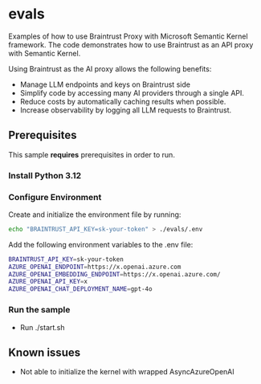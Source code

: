# evals

Examples of how to use Braintrust Proxy with Microsoft Semantic Kernel framework.
The code demonstrates how to use Braintrust as an API proxy with Semantic Kernel.

Using Braintrust as the AI proxy allows the following benefits:
- Manage LLM endpoints and keys on Braintrust side
- Simplify code by accessing many AI providers through a single API.
- Reduce costs by automatically caching results when possible. 
- Increase observability by logging all LLM requests to Braintrust.

## Prerequisites

This sample **requires** prerequisites in order to run.

### Install Python 3.12

### Configure Environment

Create and initialize the environment file by running:

```bash
echo "BRAINTRUST_API_KEY=sk-your-token" > ./evals/.env
```

Add the following environment variables to the .env file:
```bash
BRAINTRUST_API_KEY=sk-your-token
AZURE_OPENAI_ENDPOINT=https://x.openai.azure.com
AZURE_OPENAI_EMBEDDING_ENDPOINT=https://x.openai.azure.com/
AZURE_OPENAI_API_KEY=x
AZURE_OPENAI_CHAT_DEPLOYMENT_NAME=gpt-4o
```

### Run the sample

- Run ./start.sh


## Known issues
- Not able to initialize the kernel with wrapped AsyncAzureOpenAI


